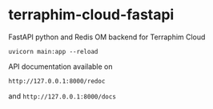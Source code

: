 # terraphim-cloud-fastapi
FastAPI python and Redis OM backend for Terraphim Cloud 

```
uvicorn main:app --reload
```
API documentation available on 
```
http://127.0.0.1:8000/redoc
```
and `http://127.0.0.1:8000/docs`




